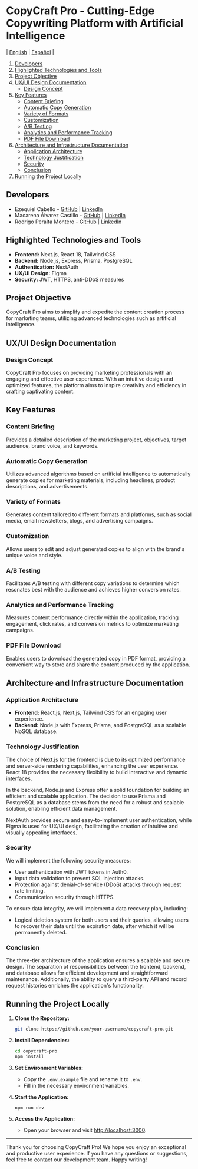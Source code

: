 # CopyCraft Pro - Cutting-Edge Copywriting Platform with Artificial Intelligence

| [English](README.md) | [Español](README.es.md) | 

1. [Developers](#developers)
2. [Highlighted Technologies and Tools](#highlighted-technologies-and-tools)
3. [Project Objective](#project-objective)
4. [UX/UI Design Documentation](#uxui-design-documentation)
   - [Design Concept](#design-concept)
5. [Key Features](#key-features)
   - [Content Briefing](#content-briefing)
   - [Automatic Copy Generation](#automatic-copy-generation)
   - [Variety of Formats](#variety-of-formats)
   - [Customization](#customization)
   - [A/B Testing](#ab-testing)
   - [Analytics and Performance Tracking](#analytics-and-performance-tracking)
   - [PDF File Download](#pdf-file-download)
6. [Architecture and Infrastructure Documentation](#architecture-and-infrastructure-documentation)
   - [Application Architecture](#application-architecture)
   - [Technology Justification](#technology-justification)
   - [Security](#security)
   - [Conclusion](#conclusion)
7. [Running the Project Locally](#running-the-project-locally)

## Developers
- Ezequiel Cabello - [GitHub](https://github.com/Kibbax) | [LinkedIn](https://www.linkedin.com/in/ezequielcabello/)
- Macarena Álvarez Castillo - [GitHub](https://github.com/MacaAC) | [LinkedIn](https://www.linkedin.com/in/maria-macarena-álvarez-castillo-56445a176/)
- Rodrigo Peralta Montero - [GitHub](https://github.com/Rodrigopm98) | [LinkedIn](https://www.linkedin.com/in/rodrigoperaltam/)

## Highlighted Technologies and Tools
- **Frontend:** Next.js, React 18, Tailwind CSS
- **Backend:** Node.js, Express, Prisma, PostgreSQL
- **Authentication:** NextAuth
- **UX/UI Design:** Figma
- **Security:** JWT, HTTPS, anti-DDoS measures

## Project Objective
CopyCraft Pro aims to simplify and expedite the content creation process for marketing teams, utilizing advanced technologies such as artificial intelligence.

## UX/UI Design Documentation

### Design Concept
CopyCraft Pro focuses on providing marketing professionals with an engaging and effective user experience. With an intuitive design and optimized features, the platform aims to inspire creativity and efficiency in crafting captivating content.

## Key Features

### Content Briefing
Provides a detailed description of the marketing project, objectives, target audience, brand voice, and keywords.

### Automatic Copy Generation
Utilizes advanced algorithms based on artificial intelligence to automatically generate copies for marketing materials, including headlines, product descriptions, and advertisements.

### Variety of Formats
Generates content tailored to different formats and platforms, such as social media, email newsletters, blogs, and advertising campaigns.

### Customization
Allows users to edit and adjust generated copies to align with the brand's unique voice and style.

### A/B Testing
Facilitates A/B testing with different copy variations to determine which resonates best with the audience and achieves higher conversion rates.

### Analytics and Performance Tracking
Measures content performance directly within the application, tracking engagement, click rates, and conversion metrics to optimize marketing campaigns.

### PDF File Download
Enables users to download the generated copy in PDF format, providing a convenient way to store and share the content produced by the application.

## Architecture and Infrastructure Documentation

### Application Architecture
- **Frontend:** React.js, Next.js, Tailwind CSS for an engaging user experience.
- **Backend:** Node.js with Express, Prisma, and PostgreSQL as a scalable NoSQL database.

### Technology Justification
The choice of Next.js for the frontend is due to its optimized performance and server-side rendering capabilities, enhancing the user experience. React 18 provides the necessary flexibility to build interactive and dynamic interfaces.

In the backend, Node.js and Express offer a solid foundation for building an efficient and scalable application. The decision to use Prisma and PostgreSQL as a database stems from the need for a robust and scalable solution, enabling efficient data management.

NextAuth provides secure and easy-to-implement user authentication, while Figma is used for UX/UI design, facilitating the creation of intuitive and visually appealing interfaces.

### Security
We will implement the following security measures:
- User authentication with JWT tokens in Auth0.
- Input data validation to prevent SQL injection attacks.
- Protection against denial-of-service (DDoS) attacks through request rate limiting.
- Communication security through HTTPS.

To ensure data integrity, we will implement a data recovery plan, including:
- Logical deletion system for both users and their queries, allowing users to recover their data until the expiration date, after which it will be permanently deleted.

### Conclusion
The three-tier architecture of the application ensures a scalable and secure design. The separation of responsibilities between the frontend, backend, and database allows for efficient development and straightforward maintenance. Additionally, the ability to query a third-party API and record request histories enriches the application's functionality.

## Running the Project Locally

1. **Clone the Repository:**
   ```bash
   git clone https://github.com/your-username/copycraft-pro.git
   ```

2. **Install Dependencies:**
   ```bash
   cd copycraft-pro
   npm install
   ```

3. **Set Environment Variables:**
   - Copy the `.env.example` file and rename it to `.env`.
   - Fill in the necessary environment variables.

4. **Start the Application:**
   ```bash
   npm run dev
   ```

5. **Access the Application:**
   - Open your browser and visit [http://localhost:3000](http://localhost:3000).

---

Thank you for choosing CopyCraft Pro! We hope you enjoy an exceptional and productive user experience. If you have any questions or suggestions, feel free to contact our development team. Happy writing!